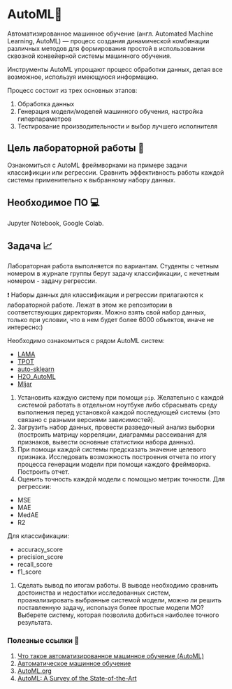 # AutoML🌟

Автоматизированное машинное обучение (англ. Automated Machine Learning, AutoML) — процесс создания динамической комбинации различных методов для формирования простой в использовании сквозной конвейерной системы машинного обучения.

Инструменты AutoML упрощают процесс обработки данных, делая все возможное, используя имеющуюся информацию.

Процесс состоит из трех основных этапов:

1. Обработка данных
1. Генерация модели/моделей машинного обучения, настройка гиперпараметров
1. Тестирование производительности и выбор лучшего исполнителя

## Цель лабораторной работы 🎯

Ознакомиться с AutoML фреймворками на примере задачи классификции или регрессии. Сравнить эффективность работы каждой системы применительно к выбранному набору данных.

## Необходимое ПО 💻

Jupyter Notebook, Google Colab.

## Задача 📈

Лабораторная работа выполняется по вариантам.
Студенты с четным номером в журнале группы берут задачу классификации, с нечетным номером - задачу регрессии.

❗ Наборы данных для классификации и регрессии прилагаются к лабораторной работе. Лежат в этом же репозитории в соответствующих директориях.
Можно взять свой набор данных, только при условии, что в нем будет более 6000 объектов, иначе не интересно:)

Необходимо ознакомиться с рядом AutoML систем:

-   [LAMA](https://github.com/sberbank-ai-lab/LightAutoML)
-   [TPOT](https://automl.info/tpot/)
-   [auto-sklearn](https://automl.github.io/auto-sklearn/master/)
-   [H2O_AutoML](https://docs.h2o.ai/h2o/latest-stable/h2o-docs/automl.html)
-   [Mljar](https://github.com/mljar/mljar-supervised)

1. Установить каждую систему при помощи `pip`. Желательно с каждой системой работать в отдельном ноутбуке либо сбрасывать среду выполнения перед установкой каждой последующей системы (это связано с разными версиями зависимостей).
1. Загрузить набор данных, провести разведочный анализ выборки (построить матрицу корреляции, диаграммы рассеивания для признаков, вывести основные статистики набора данных).
1. При помощи каждой системы предсказать значение целевого признака. Исследовать возможность построения отчета по итогу процесса генерации модели при помощи каждого фреймворка. Построить отчет.
1. Оценить точность каждой модели с помощью метрик точности.
   Для регрессии:

-   MSE
-   MAE
-   MedAE
-   R2

Для классификации:

-   accuracy_score
-   precision_score
-   recall_score
-   f1_score

1. Сделать вывод по итогам работы. В выводе необходимо сравнить достоинства и недостатки исследованных систем, проанализировать выбранные системой модели, можно ли решить поставленную задачу, используя более простые модели МО? Выберете систему, которая позволила добиться наиболее точного результата.

### Полезные ссылки 🔗

1. [Что такое автоматизированное машинное обучение (AutoML)](https://habr.com/ru/post/449260/)
1. [Автоматическое машинное обучение](https://neerc.ifmo.ru/wiki/index.php?title=Автоматическое_машинное_обучение)
1. [AutoML.org](https://www.automl.org/)
1. [AutoML: A Survey of the State-of-the-Art](https://arxiv.org/abs/1908.00709)
